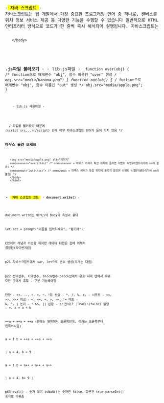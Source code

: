 <pre>
-<mark> 자바 스크립트 </mark>-
자바스크립트는 웹 개발에서 가장 중요한 프로그래밍 언어 중 하나로, 캔버스를 이용한 그래픽 처리, 로컬/세션 스토리지에 데이터 저장, 
위치 정보 서비스 제공 등 다양한 기능을 수행할 수 있습니다 일반적으로 HTML 요소에 이벤트(클릭, 입력 등) 를 발생시켜 동적인 웹 페이지를 구현하며, 
인터프리터 방식으로 코드가 한 줄씩 즉시 해석되어 실행됩니다. 자바스크립트는 HTML 태그 안에 직접 작성하거나 <script> 태그 안에 작성할 수 있으며, 
또는 외부 .js 파일을 만들어 불러오는 방법도 있습니다. 이때 외부 파일을 불러올 경우, (script src="파일명.js")(/script) 안에 자바스크립트 
코드를 작성하면 안 됩니다. 또한, 자바스크립트에서 이벤트 이름은 반드시 "on"으로 시작하며, 함수를 정의할 때는 function 키워드를 사용하고, 
그 뒤에 함수 이름과 매개변수를 선언합니다.

<b>HTML태그안에 직접 기술</b> -
<code>
        <button onclick="alert('클릭!'>")눌러보세요</button> /* 클릭하면이라는 이벤트를 시행(이벤트기에 on이 붙음) */
</code>
      
       
<b>script 태그 작성</b> -
<code> <body>
       <h3>document.write() 활용</h3>
       <hr>
       <script> /* <- 여기 */
       document.write("<h3>Welcome!</h3>");
       document.write("2 + 5 는 <br>");
       document.write("<mark>7 입니다.</mark>");
       </script> /* <- */
       </body>
</code>
 
<b>.js파일 불러오기</b> -
          - lib.js파일 -
<code> function over(obj) { /* function으로 매게변수 "obj", 함수 이름인 "over" 생성 */
       obj.src="media/banana.png"; 
       }
       function out(obj) { /* fuction으로 매게변수 "obj", 함수 이름인 "out" 생성 */
       obj.src="media/apple.png";
       }
       
        - lib.js 사용파일 -
<code> <!DOCTYPE html>
       <html>
       <head>
       <meta charset="utf-8">
       <title>외부 파일에 자바스크립트 작성</title>
       <script src="lib.js"> /* lib.js파일을 쓰겠다 선언 */
       </script> /* 파일을 불러왔기 떄문에 (script src...)(/script) 안에 아무 자바스크립트 언어가 들어 가지 않음 */
       </head>
       <body>
       <h3>마우스 올려 보세요</h3>
       
       <img src="media/apple.png" alt="이미지"
       onmouseover="over(this)" /* onmouseover = 마우스 커서가 특정 위치에 올리면 이벤트 시행(이벤트이기에 on이 붙음) */
       onmouseout="out(this)"> /* onmousout = 마우스 커서가 특정 위치에 올리지 않으면 이벤트 시행(이벤트이기에 on이 붙음) */
       </body>
       </html>


- <mark> 자바 스크립트 코드 </mark> -
<b>document.write() </b>-



 document.write는 HTML5의 Body의 속성과 같다

 let ret = prompt("이름을 입력하세요", "황기태");  
 

C언어의 개념과 비슷합 하지만 데이터 타입은 값에 의해서 결정됨(파이썬처럼)


p21
자바스크립트에서 var, let으로 변수 생성(두개는 다름)


p22
전역변수, 지역변수, block변수
block안에서 유효
지역 안에서 유효
모든 곳에서 유효
             - 구분 가능해야함

단항   - ++, --, +, =, ~, !등
산술   - *, /, %, +, -
시프트 - <<, >>, >>>
비교 - <, <=, =, >, >=, !=
비트 - &, ^, |
논리 - ! &&, ||
삼항 - (조건식)? (True):(false)
할당 - =, a = a + b

++a +  ++a   +   ++a   (원래는 왼쪽에서 오른쪽인데, 이거는 오른쪽부터 왼쪽까지임)

a = 1
b = ++a + ++a + ++a

| a = 4, b = 9 |

a = 1
b = a++ + a++ + a++

| a = 4, b= 9 |


p63 eval() - 숫자 묶기
isNaN()는 숫자면 false, 다른건 true
parseInt() 숫자로 바꿔줌























</pre>
